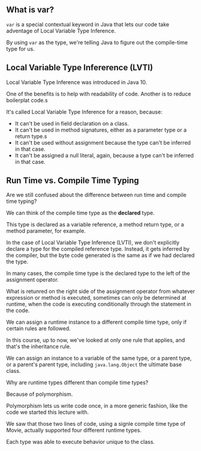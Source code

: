 ## What is var?
`var` is a special contextual keyword in Java that lets our code take adventage of Local Variable Type Inference.

By using `var` as the type, we're telling Java to figure out the compile-time type for us.

## Local Variable Type Infererence (LVTI)
Local Variable Type Inference was introduced in Java 10.

One of the benefits is to help with readability of code. Another is to reduce boilerplat code.s

It's called Local Variable Type Inference for a reason, because:
- It can't be used in field declaration on a class.
- It can't be used in method signatures, either as a parameter type or a return type.s
- It can't be used without assignment because the type can't be inferred in that case.
- It can't be assigned a null literal, again, because a type can't be inferred in that case.

## Run Time vs. Compile Time Typing
Are we still confused about the difference between run time and compile time typing?

We can think of the compile time type as the <b>declared</b> type.

This type is declared as a variable reference, a method return type, or a method parameter, for example.

In the case of Local Variable Type Inference (LVTI), we don't explicitly declare a type for the compiled reference type. Instead, it gets inferred by the compiler, but the byte code generated is the same as if we had declared the type.

In many cases, the compile time type is the declared type to the left of the assignment operator.

What is retunred on the right side of the assignment operator from whatever expression or method is executed, sometimes can only be determined at runtime, when the code is executing conditionally through the statement in the code.

We can assign a runtime instance to a different compile time type, only if certain rules are followed.

In this course, up to now, we've looked at only one rule that applies, and that's the inheritance rule.

We can assign an instance to a variable of the same type, or a parent type, or a parent's parent type, including `java.lang.Object` the ultimate base class. 

Why are runtime types different than compile time types?

Because of polymorphism.

Polymorphism lets us write code once, in a more generic fashion, like the code we started this lecture with.

We saw that those two lines of code, using a signle compile time type of Movie, actually supported four different runtime types.

Each type was able to execute behavior unique to the class.